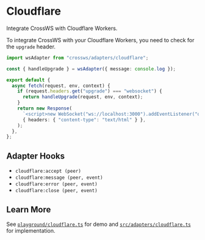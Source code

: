 # Cloudflare

Integrate CrossWS with Cloudflare Workers.

To integrate CrossWS with your Cloudflare Workers, you need to check for the `upgrade` header.

```ts
import wsAdapter from "crossws/adapters/cloudflare";

const { handleUpgrade } = wsAdapter({ message: console.log });

export default {
  async fetch(request, env, context) {
    if (request.headers.get("upgrade") === "websocket") {
      return handleUpgrade(request, env, context);
    }
    return new Response(
      `<script>new WebSocket("ws://localhost:3000").addEventListener("open", (e) => e.target.send("Hello from client!"));</script>`,
      { headers: { "content-type": "text/html" } },
    );
  },
};
```

## Adapter Hooks

- `cloudflare:accept (peer)`
- `cloudflare:message (peer, event)`
- `cloudflare:error (peer, event)`
- `cloudflare:close (peer, event)`

## Learn More

See [`playground/cloudflare.ts`](https://github.com/unjs/crossws/tree/main/playground/cloudflare.ts) for demo and [`src/adapters/cloudflare.ts`](https://github.com/unjs/crossws/tree/main/src/adapters/cloudflare.ts) for implementation.
